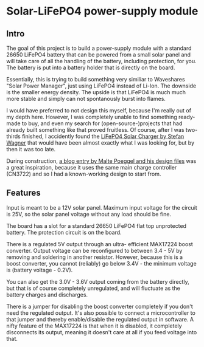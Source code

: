# Solar-LiFePO4 power-supply module

## Intro

The goal of this project is to build a power-supply
module with a standard 26650 LiFePO4 battery that can
be powered from a small solar panel and will take
care of all the handling of the battery, including
protection, for you.
The battery is put into a battery holder that is
directly on the board.

Essentially, this is trying to build something
very similiar to Waveshares "Solar Power Manager",
just using LiFePO4 instead of Li-Ion. The
downside is the smaller energy density. The upside
is that LiFePO4 is much much more stable and simply
can not spontanously burst into flames.

I would have preferred to not design this myself,
because I'm really out of my depth here. However,
I was completely unable to find something ready-made
to buy, and even my search for (open-source-)projects
that had already built something like that proved
fruitless. Of course, after I was two-thirds finished,
I accidently found the
[LiFePO4 Solar Charger by Stefan Wagner](https://github.com/wagiminator/Power-Boards/blob/master/Solar_Charger/readme.md)
that would have been almost exactly what I was looking
for, but by then it was too late.

During construction,
[a blog entry by Malte Poeggel and his design files](https://www.maltepoeggel.de/?site=solar-mppt-cn3722&lang=en)
was a great inspiration, because it uses the same
main charge controller (CN3722) and so I had a known-working
design to start from.

## Features

Input is meant to be a 12V solar panel. Maximum input
voltage for the circuit is 25V, so the solar panel
voltage without any load should be fine.

The board has a slot for a standard 26650 LiFePO4
flat top unprotected battery. The protection circuit
is on the board.

There is a regulated 5V output through an ultra-
efficient MAX17224 boost converter. Output voltage can
be reconfigured to between 3.4 - 5V by removing and
soldering in another resistor. However, because this
is a boost converter, you cannot (reliably) go below
3.4V - the minimum voltage is (battery voltage - 0.2V).

You can also get the 3.0V - 3.6V output coming from
the battery directly, but that is of course completely
unregulated, and will fluctuate as the battery charges
and discharges.

There is a jumper for disabling the boost converter
completely if you don't need the regulated output.
It's also possible to connect a microcontroller to
that jumper and thereby enable/disable the regulated
output in software. A nifty feature of the MAX17224
is that when it is disabled, it completely disconnects
its output, meaning it doesn't care at all if you
feed voltage into that.

